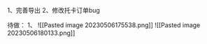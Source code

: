 1、完善导出
2、修改托卡订单bug

待做：
1、
![[Pasted image 20230506175538.png]]
![[Pasted image 20230506180133.png]]